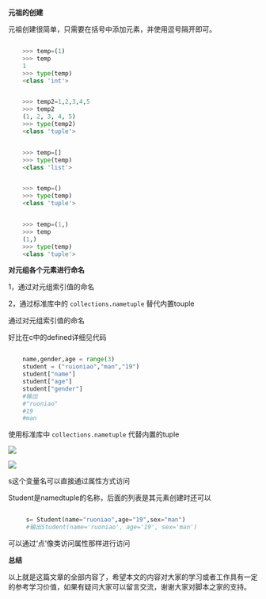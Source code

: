 **元祖的创建**

元祖创建很简单，只需要在括号中添加元素，并使用逗号隔开即可。

```python

    >>> temp=(1)
    >>> temp
    1
    >>> type(temp)
    <class 'int'>
```

```python

    >>> temp2=1,2,3,4,5
    >>> temp2
    (1, 2, 3, 4, 5)
    >>> type(temp2)
    <class 'tuple'>
```

```python

    >>> temp=[]
    >>> type(temp)
    <class 'list'>
```

```python

    >>> temp=()
    >>> type(temp)
    <class 'tuple'>
```

```python

    >>> temp=(1,)
    >>> temp
    (1,)
    >>> type(temp)
    <class 'tuple'>
```

**对元组各个元素进行命名**  

1，通过对元组索引值的命名

2，通过标准库中的 ` collections.nametuple ` 替代内置touple

通过对元组索引值的命名

好比在c中的defined详细见代码

```python

    name,gender,age = range(3)
    student = ("ruioniao","man","19")
    student["name"]
    student["age"]
    student["gender"]
    #输出
    #"ruoniao"
    #19
    #man
```

使用标准库中 ` collections.nametuple ` 代替内置的tuple

![](https://img.jbzj.com/file_images/article/201807/201871283551444.png?20186128364)

![](https://img.jbzj.com/file_images/article/201807/201871283625749.png?201861283633)

s这个变量名可以直接通过属性方式访问

Student是namedtuple的名称，后面的列表是其元素创建时还可以

```python

     s= Student(name="ruoniao",age="19",sex="man")
     #输出Student(name='ruoniao', age='19', sex='man')
```

可以通过‘点'像类访问属性那样进行访问

**总结**

以上就是这篇文章的全部内容了，希望本文的内容对大家的学习或者工作具有一定的参考学习价值，如果有疑问大家可以留言交流，谢谢大家对脚本之家的支持。  

